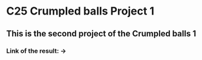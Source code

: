 # C25 Crumpled balls Project 1
## This is  the second project of the Crumpled balls 1
### Link of the result: ->
